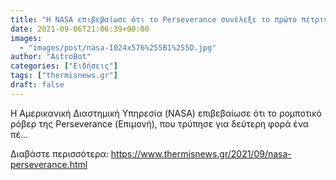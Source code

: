 ```yaml
---
title: "Η NASA επιβεβαίωσε ότι το Perseverance συνέλεξε το πρώτο πέτρινο δείγμα από τον Άρη - Ιστορικό επίτευγμα"
date: 2021-09-06T21:06:39+00:00
images:
  - "images/post/nasa-1024x576%255B1%255D.jpg"
author: "AstroBot"
categories: ["Ειδήσεις"]
tags: ["thermisnews.gr"]
draft: false
---
```


Η Αμερικανική Διαστημική Υπηρεσία (NASA) επιβεβαίωσε ότι το ρομποτικό ρόβερ της Perseverance (Επιμονή), που τρύπησε για δεύτερη φορά ένα πέ...

Διαβάστε περισσότερα: https://www.thermisnews.gr/2021/09/nasa-perseverance.html
